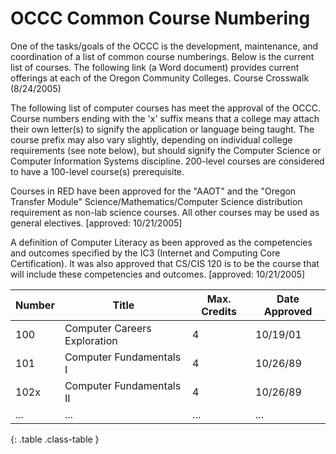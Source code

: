 # OCCC Common Course Numbering

One of the tasks/goals of the OCCC is the development, maintenance, and coordination of a list of common course numberings. Below is the current list of courses. The following link (a Word document) provides current offerings at each of the Oregon Community Colleges. 
Course Crosswalk (8/24/2005)

The following list of computer courses has meet the approval of the OCCC. Course numbers ending with the 'x' suffix means that a college may attach their own letter(s) to signify the application or language being taught. The course prefix may also vary slightly, depending on individual college requirements (see note below), but should signify the Computer Science or Computer Information Systems discipline. 200-level courses are considered to have a 100-level course(s) prerequisite. 

Courses in RED have been approved for the "AAOT" and the "Oregon Transfer Module" Science/Mathematics/Computer Science distribution requirement as non-lab science courses. All other courses may be used as general electives. [approved: 10/21/2005]

A definition of Computer Literacy as been approved as the competencies and outcomes specified by the IC3 (Internet and Computing Core Certification). It was also approved that CS/CIS 120 is to be the course that will include these competencies and outcomes. [approved: 10/21/2005]

| Number 	| Title 	| Max. Credits 	| Date Approved 	|
|-	|-	|-	|-	|
| 100 	| Computer Careers Exploration 	| 4 	| 10/19/01 	|
| 101 	| Computer Fundamentals I 	| 4 	| 10/26/89 	|
| 102x 	| Computer Fundamentals II 	| 4 	| 10/26/89 	|
| ... 	| ...	| ... 	| ...	|
{: .table .class-table }
